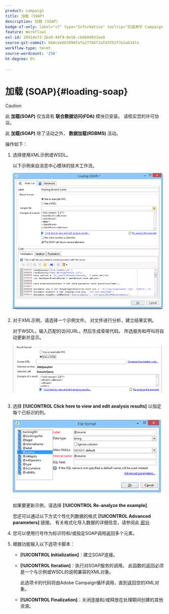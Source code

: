 ```yaml
---
product: campaign
title: 加载 (SOAP)
description: 加载 (SOAP)
badge-v7-only: label="v7" type="Informative" tooltip="仅适用于 Campaign Classic v7"
feature: Workflows
exl-id: 20414e73-2ba9-44f9-8e16-cb6604933ee0
source-git-commit: 668cee663890fafe27f86f2afd3752f7e2ab347a
workflow-type: tm+mt
source-wordcount: '258'
ht-degree: 6%

---
```


# 加载 (SOAP){#loading-soap}



>[!CAUTION]
>
>此 **加载(SOAP)** 仅当具有 **联合数据访问(FDA)** 模块已安装。 请核实您的许可协议。

此 **加载(SOAP)** 除了活动之外， **数据加载(RDBMS)** 活动。

操作如下：

1. 选择使用XML示例或WSDL。

   以下示例来自消息中心模块的技术工作流。

   ![](assets/load_soap_002.png)

1. 对于XML示例，请选择一个示例文件。 对文件进行分析，建立结果实例。

   对于WSDL，输入匹配的访问URL，然后生成骨架代码。 所选服务和呼叫将自动更新并显示。

   ![](assets/soap_load_003.png)

1. 选择 **[!UICONTROL Click here to view and edit analysis results]** 以指定每个已标识的列。

   ![](assets/soap_load_001.png)

   如果要更新示例，请选择 **[!UICONTROL Re-analyze the example]**.

   您还可以通过以下方式个性化列数据的格式 **[!UICONTROL Advanced parameters]** 链接。 有关格式化导入数据的详细信息，请参阅此 [部分](../../platform/using/executing-import-jobs.md).

1. 您可以使用行号作为标识符和/或指定SOAP调用返回多个元素。
1. 根据功能输入以下选项卡脚本：

   * **[!UICONTROL Initialization]**：建立SOAP连接。
   * **[!UICONTROL Iteration]**：执行对SOAP服务的调用。 此函数的返回必须是一个与示例或WSDL的说明兼容的XML对象。

     此选项卡的代码将由Adobe Campaign循环调用，直到返回空的XML对象。

   * **[!UICONTROL Finalization]**：关闭连接和/或释放在处理期间创建的其他资源。
